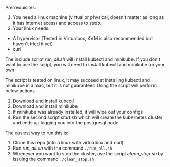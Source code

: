  Prerrequisites:

1. You need a linux machine (virtual or physical, doesn't matter as long as it has internet acess) and access to *sudo*.
2. Your linux needs:
  * A hypervisor (Tested in Virtualbox, KVM is also recommended but haven't tried it yet)
  * curl

 
The include script _run_all.sh_ will install kubectl and minikube.
If you don't want to use the script, you will need to install kubectl and minikube on your own

The script is tested on linux, it may succeed at installing kubectl and minikube in a mac, but it is not guaranteed
Using the script will perform below actions
 1. Download and install kubectl
 2. Download and install minikube
 3. If minikube was already installed, it will wipe out your configs
 4. Run the second script _start.sh_ which will create the kubernetes cluster and ends up logging you into the postgresql node

The easiest way to run this is:
 1. Clone this repo (into a linux with virtualbox and curl)
 2. Run _run_all.sh_ with the command `./run_all.sh`
 3. Whenever you want to stop the cluster, use the script _clean_stop.sh_ by issuing the command `./clean_stop.sh`
